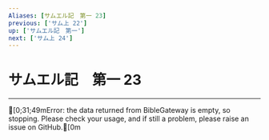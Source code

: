 ```yaml
---
Aliases: [サムエル記　第一 23]
previous: ['サム上 22']
up: ['サムエル記　第一']
next: ['サム上 24']
---
```

# サムエル記　第一 23

***
[0;31;49mError: the data returned from BibleGateway is empty, so stopping. Please check your usage, and if still a problem, please raise an issue on GitHub.[0m
